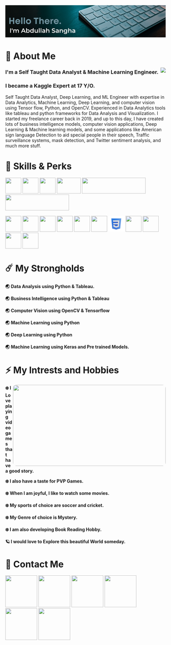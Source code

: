 
<img src="https://raw.githubusercontent.com/AbdullahSangha/AbdullahSangha/main/Assets/HEADER.png">

# 👾 About Me  

<img src="https://media.giphy.com/media/LmTRp3wjYrGxIjpaFm/giphy.gif" align=right>

### I'm a Self Taught Data Analyst & Machine Learning Engineer.
### I became a Kaggle Expert at 17 Y/O.
Self Taught Data Analyst, Deep Learning, and ML Engineer with expertise in Data Analytics, Machine Learning, Deep Learning, and computer vision using Tensor flow, Python, and OpenCV. Experienced in Data Analytics tools like tableau and python frameworks for Data Analysis and Visualization. I started my freelance career back in 2019, and up to this day, I have created lots of business intelligence models, computer vision applications, Deep Learning & Machine learning models, and some applications like American sign language Detection to aid special people in their speech, Traffic surveillance systems, mask detection, and Twitter sentiment analysis, and much more stuff.

# 🤖 Skills & Perks 

<p float="left">
  <img width="50" height="50" src="https://cdn3.iconfinder.com/data/icons/logos-and-brands-adobe/512/267_Python-512.png">
  <img width="50" height="50" src="https://upload.wikimedia.org/wikipedia/commons/thumb/2/2d/Tensorflow_logo.svg/1200px-Tensorflow_logo.svg.png" >
  <img width="50" height="50" src="https://cdn4.iconfinder.com/data/icons/logos-and-brands/512/189_Kaggle_logo_logos-512.png">
  <img width="75" height="50" src="https://upload.wikimedia.org/wikipedia/commons/thumb/d/d0/Google_Colaboratory_SVG_Logo.svg/2560px-   Google_Colaboratory_SVG_Logo.svg.png">
  <img width="200" height="50" src="https://keras.io/img/logo.png">
  <img width="200" height="50" src="https://upload.wikimedia.org/wikipedia/commons/4/4b/Tableau_Logo.png">  
</p>

<p float="left">
  <img width="50" height="50" src="https://cdn.dribbble.com/users/763495/screenshots/4651910/attachments/1050894/visual-studio.ico">
  <img width="50" height="50" src="https://cdn2.iconfinder.com/data/icons/social-icons-33/128/Google_Chrome-512.png">
  <img width="50" height="50" src="https://cdn2.iconfinder.com/data/icons/social-icons-33/128/Google-512.png">
  <img width="50" height="50" src="https://upload.wikimedia.org/wikipedia/commons/thumb/8/84/Spotify_icon.svg/1982px-Spotify_icon.svg.png">
  <img width="50" height="50" src="https://cdn-images-1.medium.com/max/1200/1*A6kkoOVJVpXPWewg8axc5w.png">
  <img width="50" height="50" src="https://cdn3d.iconscout.com/3d/free/thumb/html-5728485-4781249.png">
  <img width="50" height="50" src="https://github.com/AbdullahSangha/AbdullahSangha/blob/main/Assets/css3.png?raw=true">
  <img width="50" height="50" src="https://149357281.v2.pressablecdn.com/wp-content/uploads/2020/12/cropped-android-chrome-512x512-1.png">
  <img width="50" height="50" src="https://upload.wikimedia.org/wikipedia/commons/thumb/3/34/Microsoft_Office_Excel_%282019%E2%80%93present%29.svg/2203px-Microsoft_Office_Excel_%282019%E2%80%93present%29.svg.png">
  <img width="50" height="50" src="https://upload.wikimedia.org/wikipedia/commons/thumb/0/0d/Microsoft_Office_PowerPoint_%282019%E2%80%93present%29.svg/640px-Microsoft_Office_PowerPoint_%282019%E2%80%93present%29.svg.png">
  <img width="50" height="50" src="https://upload.wikimedia.org/wikipedia/commons/thumb/f/fd/Microsoft_Office_Word_%282019%E2%80%93present%29.svg/2203px-Microsoft_Office_Word_%282019%E2%80%93present%29.svg.png">
</p>


# ☄️ My Strongholds

**🌏 Data Analysis using Python & Tableau.** 

**🌏 Business Intelligence using Python & Tableau**
 
**🌏 Computer Vision using OpenCV & Tensorflow** 

**🌏 Machine Learning using Python** 

**🌏 Deep Learning using Python** 

**🌏 Machine Learning using Keras and Pre trained Models.** 


# ⚡️ My Intrests and Hobbies

<img align=right width=480 height=255 src="https://mir-s3-cdn-cf.behance.net/project_modules/max_1200/9bc27292880429.5e569ff84e4d0.gif" 
style="border-radius:10px">

**❄️ I Love playing video games that have a good story.** 

**❄️ I also have a taste for PVP Games.** 

**❄️ When I am joyful, I like to watch some movies.** 

**❄️ My sports of choice are soccer and cricket.** 

**❄️ My Genre of choice is Mystery.** 

**❄️ I am also developing Book Reading Hobby.** 

**🪐 I would love to Explore this beautiful World someday.**

# 📱 Contact Me
<p float="left">
    <a href="https://www.kaggle.com/abdullahsangha"><img height="100" width="100" src="https://miro.medium.com/max/2400/2*tQb2DNhHAMPj6u3peTXOFQ.png" /></a>     
  <a href="https://www.instagram.com/abdullahsangha/"><img height="100" width="100" src="https://upload.wikimedia.org/wikipedia/commons/thumb/a/a5/Instagram_icon.png/2048px-Instagram_icon.png" /></a>
  <a href="https://twitter.com/SanghaAbdullah"><img height="100" width="100" src="https://cdn.freebiesupply.com/logos/large/2x/twitter-3-logo-png-transparent.png" /></a>
  <a href="https://www.fiverr.com/notheadhunter"><img height="100" width="100" src="https://s23.q4cdn.com/749308338/files/doc_news/archive/FIV_Logo.png" /></a>  
  <a href="mailto:abdullahsangha747@gmail.com"><img height="100" width="100" src="https://upload.wikimedia.org/wikipedia/commons/thumb/4/4e/Mail_%28iOS%29.svg/2048px-Mail_%28iOS%29.svg.png" /></a>
  <a href="https://www.linkedin.com/in/abdullah-sangha/"><img height="100" width="100" src="https://cdn-icons-png.flaticon.com/512/174/174857.png" /></a>  
</p>
